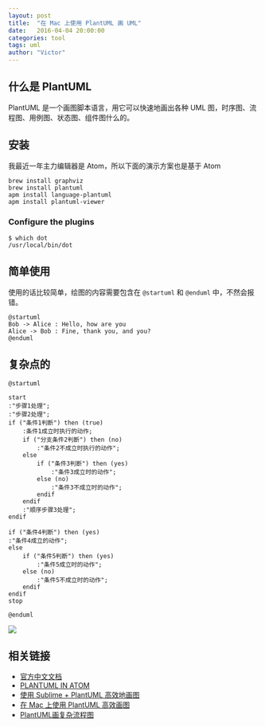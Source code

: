```yaml
---
layout: post
title:  "在 Mac 上使用 PlantUML 画 UML"
date:   2016-04-04 20:00:00
categories: tool
tags: uml
author: "Victor"
---
```


## 什么是 PlantUML

PlantUML 是一个画图脚本语言，用它可以快速地画出各种 UML 图，时序图、流程图、用例图、状态图、组件图什么的。

## 安装

我最近一年主力编辑器是 Atom，所以下面的演示方案也是基于 Atom

```
brew install graphviz
brew install plantuml
apm install language-plantuml
apm install plantuml-viewer
```

### Configure the plugins

```
$ which dot
/usr/local/bin/dot
```

## 简单使用
使用的话比较简单，绘图的内容需要包含在 `@startuml` 和 `@enduml` 中，不然会报错。

```
@startuml
Bob -> Alice : Hello, how are you
Alice -> Bob : Fine, thank you, and you?
@enduml
```

## 复杂点的

```
@startuml

start
:"步骤1处理";
:"步骤2处理";
if ("条件1判断") then (true)
    :条件1成立时执行的动作;
    if ("分支条件2判断") then (no)
        :"条件2不成立时执行的动作";
    else
        if ("条件3判断") then (yes)
            :"条件3成立时的动作";
        else (no)
            :"条件3不成立时的动作";
        endif
    endif
    :"顺序步骤3处理";
endif

if ("条件4判断") then (yes)
:"条件4成立的动作";
else
    if ("条件5判断") then (yes)
        :"条件5成立时的动作";
    else (no)
        :"条件5不成立时的动作";
    endif
endif
stop

@enduml
```

![](http://blog.yourtion.com/images/2015/12/palntuml-demo1.png)

## 相关链接

* [官方中文文档](http://translate.plantuml.com/zh)
* [PLANTUML IN ATOM](http://trevershick.github.io/atom/2015/12/04/plantuml-snippets.html)
* [使用 Sublime + PlantUML 高效地画图](http://www.jianshu.com/p/e92a52770832)
* [在 Mac 上使用 PlantUML 高效画图](http://blog.yourtion.com/use-plantuml-on-mac.html)
* [PlantUML画复杂流程图](https://blog.csdn.net/zhangjikuan/article/details/53484558)
